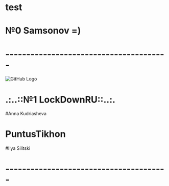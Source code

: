 # test
# №0 Samsonov =)
# ---------------------------------------
![GitHub Logo](http://www.crowndeliandcatering.com/wp-content/uploads/2014/12/Crown-Icon_transparency_02.png)
# .:..::№1 LockDownRU::..:.

#Anna Kudriasheva
# PuntusTikhon
#Ilya Silitski
# ---------------------------------------

